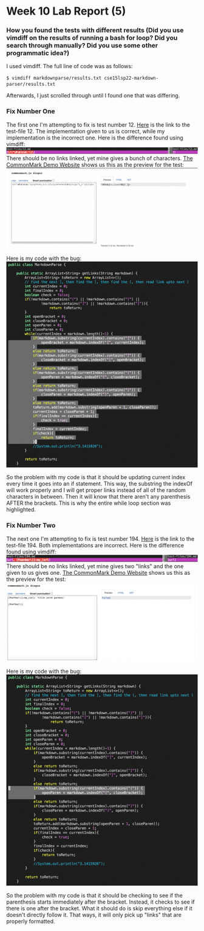 # Week 10 Lab Report (5)
### How you found the tests with different results (Did you use vimdiff on the results of running a bash for loop? Did you search through manually? Did you use some other programmatic idea?)
I used vimdiff. The full line of code was as follows:
```
$ vimdiff markdownparse/results.txt cse15lsp22-markdown-parser/results.txt
```
Afterwards, I just scrolled through until I found one that was differing. 

### Fix Number One
The first one I'm attempting to fix is test number 12. 
[Here](https://github.com/nidhidhamnani/markdown-parser/blob/main/test-files/12.md) is the link to the test-file 12.
The implementation given to us is correct, while my implementation is the incorrect one.
Here is the difference found using vimdiff:
![](image34.png)
There should be no links linked, yet mine gives a bunch of characters.
[The CommonMark Demo Website](https://spec.commonmark.org/dingus/) shows us this as the preview for the test:
![](image35.png)

Here is my code with the bug:
![](image36.png)

So the problem with my code is that it should be updating current index every time it goes into an if statement. This way, the substring the indexOf will work properly and I will get proper links instead of all of the random characters in between. Then it will know that there aren't any parenthesis AFTER the brackets. This is why the entire while loop section was highlighted.

### Fix Number Two
The next one I'm attempting to fix is test number 194. 
[Here](https://github.com/nidhidhamnani/markdown-parser/blob/main/test-files/194.md) is the link to the test-file 194.
Both implementations are incorrect.
Here is the difference found using vimdiff:
![](image37.png)
There should be no links linked, yet mine gives two "links" and the one given to us gives one.
[The CommonMark Demo Website](https://spec.commonmark.org/dingus/) shows us this as the preview for the test:
![](image38.png)

Here is my code with the bug:
![](image39.png)

So the problem with my code is that it should be checking to see if the parenthesis starts immediately after the bracket. Instead, it checks to see if there is one after the bracket. What it should do is skip everything else if it doesn't directly follow it. That ways, it will only pick up "links" that are properly formatted.

